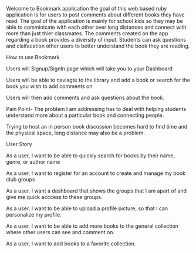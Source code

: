 Welcome to Bookmark application the goal of this web based ruby application is for users to post comments about different books they have read. 
The goal of the application is mainly for school kids so they may be able to comminicate with each other over long distances and connect with more than just thier classmates. The comments created on the app regarding a book provides a diversity of input. Students can ask questions and claifacation other users to better understand the book they are reading. 


How to use Bookmark 

Users will Signup/SignIn page which will take you to your Dashboard 

Users will be able to naviagte to the library and add a book or search for the book you wish to add comments on

Users will then add comments and ask questions about the book. 





Pain Point- The problem I am addressing has to deal with helping students understand more about a particular book and connecting people. 

Trying to host an in person book discussion becomes hard to find time and the physical space, long distance may also be a problem. 

User Story 

As a user, I want to be able to quickly search for books by their name, genre, or author name

As a user, I want to register for an account to create and manage my book club groups

As a user, I want a dashboard that shows the groups that I am apart of and give me quick acccess to these groups.

As a user, I want to be able to upload a profile picture, so that I can personalize my profile.

As a user, I want to be able to add more books to the general collection where other users can see and comment on. 

As a user, I want to add books to a favorite collection. 












